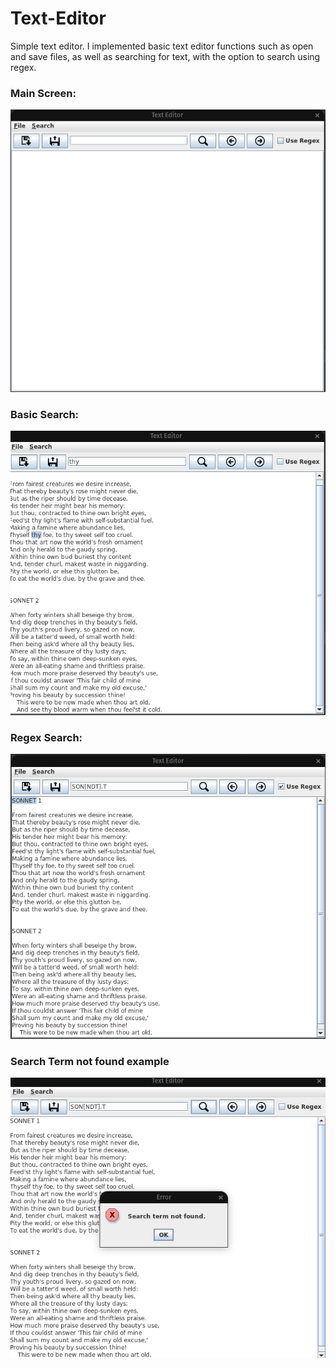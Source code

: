 # Text-Editor
Simple text editor. I implemented basic text editor functions such as open and save files, as well as searching for text, with the option to search using regex. 

### Main Screen:
![Main Screen](https://raw.githubusercontent.com/Duallight/Text-Editor/master/Screenshots/MainScreen.png)
### Basic Search:
![Basic Search Screen](https://raw.githubusercontent.com/Duallight/Text-Editor/master/Screenshots/SearchExample.png)
### Regex Search:
![Regex Search Screen](https://raw.githubusercontent.com/Duallight/Text-Editor/master/Screenshots/SearchRegex.png)
### Search Term not found example
![Search Term not found](https://raw.githubusercontent.com/Duallight/Text-Editor/master/Screenshots/TermNotFound.png)
